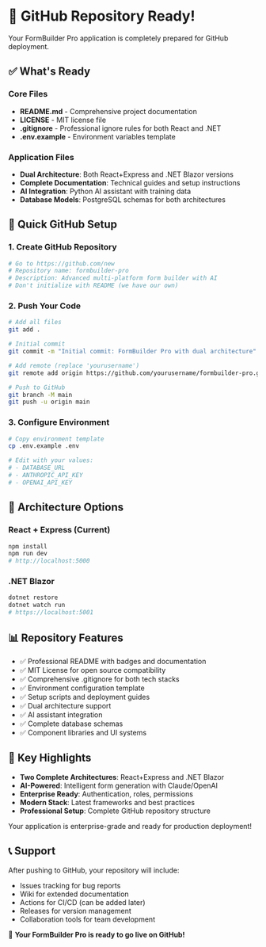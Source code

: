 # 🚀 GitHub Repository Ready!

Your FormBuilder Pro application is completely prepared for GitHub deployment.

## ✅ What's Ready

### Core Files
- **README.md** - Comprehensive project documentation
- **LICENSE** - MIT license file
- **.gitignore** - Professional ignore rules for both React and .NET
- **.env.example** - Environment variables template

### Application Files
- **Dual Architecture**: Both React+Express and .NET Blazor versions
- **Complete Documentation**: Technical guides and setup instructions
- **AI Integration**: Python AI assistant with training data
- **Database Models**: PostgreSQL schemas for both architectures

## 🎯 Quick GitHub Setup

### 1. Create GitHub Repository
```bash
# Go to https://github.com/new
# Repository name: formbuilder-pro
# Description: Advanced multi-platform form builder with AI
# Don't initialize with README (we have our own)
```

### 2. Push Your Code
```bash
# Add all files
git add .

# Initial commit
git commit -m "Initial commit: FormBuilder Pro with dual architecture"

# Add remote (replace 'yourusername')
git remote add origin https://github.com/yourusername/formbuilder-pro.git

# Push to GitHub
git branch -M main
git push -u origin main
```

### 3. Configure Environment
```bash
# Copy environment template
cp .env.example .env

# Edit with your values:
# - DATABASE_URL
# - ANTHROPIC_API_KEY
# - OPENAI_API_KEY
```

## 🔧 Architecture Options

### React + Express (Current)
```bash
npm install
npm run dev
# http://localhost:5000
```

### .NET Blazor
```bash
dotnet restore
dotnet watch run
# https://localhost:5001
```

## 📊 Repository Features

- ✅ Professional README with badges and documentation
- ✅ MIT License for open source compatibility
- ✅ Comprehensive .gitignore for both tech stacks
- ✅ Environment configuration template
- ✅ Setup scripts and deployment guides
- ✅ Dual architecture support
- ✅ AI assistant integration
- ✅ Complete database schemas
- ✅ Component libraries and UI systems

## 🌟 Key Highlights

- **Two Complete Architectures**: React+Express and .NET Blazor
- **AI-Powered**: Intelligent form generation with Claude/OpenAI
- **Enterprise Ready**: Authentication, roles, permissions
- **Modern Stack**: Latest frameworks and best practices
- **Professional Setup**: Complete GitHub repository structure

Your application is enterprise-grade and ready for production deployment!

## 📞 Support

After pushing to GitHub, your repository will include:
- Issues tracking for bug reports
- Wiki for extended documentation
- Actions for CI/CD (can be added later)
- Releases for version management
- Collaboration tools for team development

🎉 **Your FormBuilder Pro is ready to go live on GitHub!**